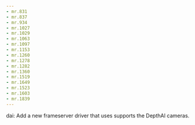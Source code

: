 ```yaml
---
- mr.831
- mr.837
- mr.934
- mr.1027
- mr.1029
- mr.1063
- mr.1097
- mr.1153
- mr.1260
- mr.1278
- mr.1282
- mr.1360
- mr.1519
- mr.1649
- mr.1523
- mr.1603
- mr.1839
---
```


dai: Add a new frameserver driver that uses supports the DepthAI cameras.
